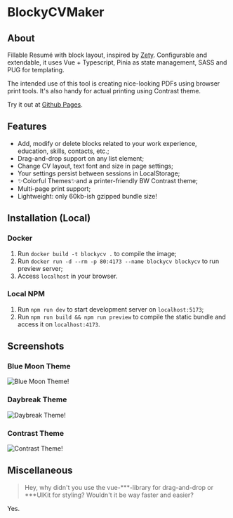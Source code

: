 # BlockyCVMaker

## About
Fillable Resumé with block layout, inspired by [Zety](https://zety.com/). Configurable and extendable,
it uses Vue + Typescript, Pinia as state management, SASS and PUG for templating.

The intended use of this tool is creating nice-looking PDFs using browser print tools. 
It's also handy for actual printing using Contrast theme.

Try it out at [Github Pages](https://d-klimenko.github.io/blocky-cv/).

## Features
* Add, modify or delete blocks related to your work experience, education, skills, contacts, etc.;
* Drag-and-drop support on any list element;
* Change CV layout, text font and size in page settings;
* Your settings persist between sessions in LocalStorage;
* ✨Colorful Themes✨and a printer-friendly BW Contrast theme;
* Multi-page print support;
* Lightweight: only 60kb-ish gzipped bundle size!

## Installation (Local)

### Docker

1. Run `docker build -t blockycv .` to compile the image;
2. Run `docker run -d --rm -p 80:4173 --name blockycv blockycv` to run preview server;
3. Access `localhost` in your browser.

### Local NPM

1. Run `npm run dev` to start development server on `localhost:5173`;
2. Run `npm run build && npm run preview` to compile the static bundle and access it on `localhost:4173`.

## Screenshots

### Blue Moon Theme
![Blue Moon Theme!](https://i.imgur.com/8bMK6N3.png)

### Daybreak Theme
![Daybreak Theme!](https://i.imgur.com/FR7o3hA.png)

### Contrast Theme
![Contrast Theme!](https://i.imgur.com/qTTpDs5.png)

## Miscellaneous

> Hey, why didn't you use the vue-***-library for drag-and-drop or ***UIKit for styling?
> Wouldn't it be way faster and easier?

Yes.
